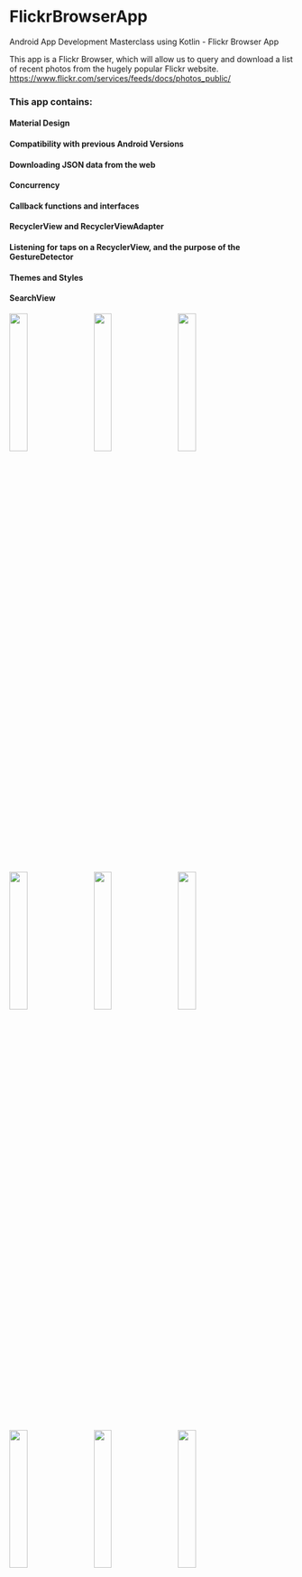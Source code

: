 # FlickrBrowserApp
Android App Development Masterclass using Kotlin - Flickr Browser App

This app is a Flickr Browser, which will allow us to query and download a list of recent photos from the hugely popular Flickr website.
https://www.flickr.com/services/feeds/docs/photos_public/ 

### This app contains:
#### Material Design
#### Compatibility with previous Android Versions
#### Downloading JSON data from the web
#### Concurrency
#### Callback functions and interfaces
#### RecyclerView and RecyclerViewAdapter
#### Listening for taps on a RecyclerView, and the purpose of the GestureDetector
#### Themes and Styles
#### SearchView

<img src="https://user-images.githubusercontent.com/30619162/177601793-353379fd-f6a3-43e5-80ea-20e3455a6f87.png" width="25%">  &nbsp;&nbsp;&nbsp;&nbsp;   <img src="https://user-images.githubusercontent.com/30619162/177601820-5915aa7c-6f5c-4fc8-a212-05c3f326270f.png" width="25%">  &nbsp;&nbsp;&nbsp;&nbsp;   <img src="https://user-images.githubusercontent.com/30619162/177601823-56d69d54-bd93-46f7-a0af-dcd2d58e7b21.png" width="25%"> 

<img src="" width="25%">  &nbsp;&nbsp;&nbsp;&nbsp;   <img src="" width="25%">  &nbsp;&nbsp;&nbsp;&nbsp;   <img src="" width="25%"> 

<img src="" width="25%">  &nbsp;&nbsp;&nbsp;&nbsp;   <img src="" width="25%">  &nbsp;&nbsp;&nbsp;&nbsp;   <img src="" width="25%"> 
